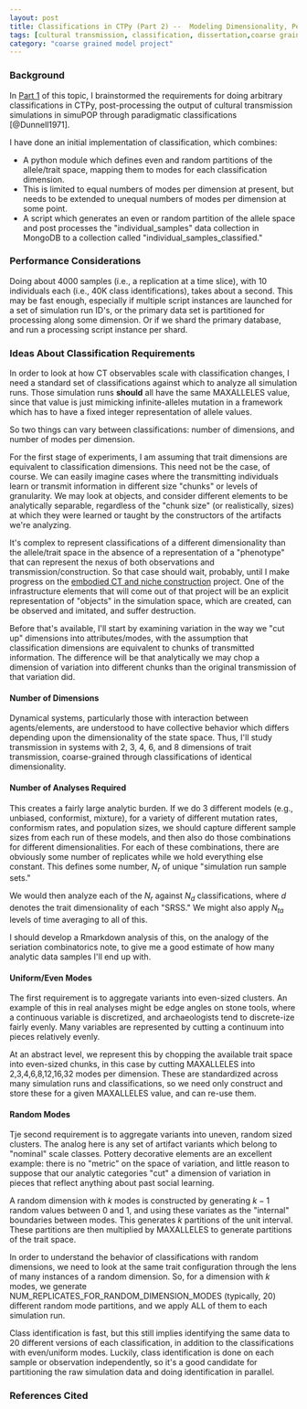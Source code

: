 ```yaml
---
layout: post
title: Classifications in CTPy (Part 2) --  Modeling Dimensionality, Performance
tags: [cultural transmission, classification, dissertation,coarse graining, simulation, ctpy]
category: "coarse grained model project"
---
```


### Background ###

In [Part 1](/coarse%20grained%20model%20project/2013/07/13/ctpy-classification-designs.html) of this topic, I brainstormed the requirements for doing arbitrary classifications in CTPy, post-processing the output of cultural transmission simulations in simuPOP through paradigmatic classifications [@Dunnell1971].  

I have done an initial implementation of classification, which combines:

* A python module which defines even and random partitions of the allele/trait space, mapping them to modes for each classification dimension.
* This is limited to equal numbers of modes per dimension at present, but needs to be extended to unequal numbers of modes per dimension at some point.
* A script which generates an even or random partition of the allele space and post processes the "individual_samples" data collection in MongoDB to a collection called "individual_samples_classified."  


### Performance Considerations ###

Doing about 4000 samples (i.e., a replication at a time slice), with 10 individuals each (i.e., 40K class identifications), takes about a second.  This may be fast enough, especially if multiple script instances are launched for a set of simulation run ID's, or the primary data set is partitioned for processing along some dimension.  Or if we shard the primary database, and run a processing script instance per shard.  


### Ideas About Classification Requirements ###

In order to look at how CT observables scale with classification changes, I need a standard set of classifications against which to analyze all simulation runs.  Those simulation runs **should** all have the same MAXALLELES value, since that value is just mimicking infinite-alleles mutation in a framework which has to have a fixed integer representation of allele values.  

So two things can vary between classifications:  number of dimensions, and number of modes per dimension.  

For the first stage of experiments, I am assuming that trait dimensions are equivalent to classification dimensions.  This need not be the case, of course.  We can easily imagine cases where the transmitting individuals learn or transmit information in different size "chunks" or levels of granularity.  We may look at objects, and consider different elements to be analytically separable, regardless of the "chunk size" (or realistically, sizes) at which they were learned or taught by the constructors of the artifacts we're analyzing.  

It's complex to represent classifications of a different dimensionality than the allele/trait space in the absence of a representation of a "phenotype" that can represent the nexus of both observations and transmission/construction.  So that case should wait, probably, until I make progress on the [embodied CT and niche construction](/projects/nicheconstruction/) project.  One of the infrastructure elements that will come out of that project will be an explicit representation of "objects" in the simulation space, which are created, can be observed and imitated, and suffer destruction.  

Before that's available, I'll start by examining variation in the way we "cut up" dimensions into attributes/modes, with the assumption that classification dimensions are equivalent to chunks of transmitted information.  The difference will be that analytically we may chop a dimension of variation into different chunks than the original transmission of that variation did.   

#### Number of Dimensions ####

Dynamical systems, particularly those with interaction between agents/elements, are understood to have collective behavior which differs depending upon the dimensionality of the state space.  Thus, I'll study transmission in systems with 2, 3, 4, 6, and 8 dimensions of trait transmission, coarse-grained through classifications of identical dimensionality.  

#### Number of Analyses Required ####

This creates a fairly large analytic burden.  If we do 3 different models (e.g., unbiased, conformist, mixture), for a variety of different mutation rates, conformism rates, and population sizes, we should capture different sample sizes from each run of these models, and then also do those combinations for different dimensionalities.  For each of these combinations, there are obviously some number of replicates while we hold everything else constant.  This defines some number, $N_r$ of unique "simulation run sample sets."

We would then analyze each of the $N_r$ against $N_d$ classifications, where $d$ denotes the trait dimensionality of each "SRSS."  We might also apply $N_{ta}$ levels of time averaging to all of this.  

I should develop a Rmarkdown analysis of this, on the analogy of the seriation combinatorics note, to give me a good estimate of how many analytic data samples I'll end up with.  


#### Uniform/Even Modes ####

The first requirement is to aggregate variants into even-sized clusters.  An example of this in real analyses might be edge angles on stone tools, where a continuous variable is discretized, and archaeologists tend to discrete-ize fairly evenly. Many variables are represented by cutting a continuum into pieces relatively evenly.  

At an abstract level, we represent this by chopping the available trait space into even-sized chunks, in this case by cutting MAXALLELES into 2,3,4,6,8,12,16,32 modes per dimension.  These are standardized across many simulation runs and classifications, so we need only construct and store these for a given MAXALLELES value, and can re-use them.  

#### Random Modes ####

Tje second requirement is to aggregate variants into uneven, random sized clusters.  The analog here is any set of artifact variants which belong to "nominal" scale classes. Pottery decorative elements are an excellent example:  there is no "metric" on the space of variation, and little reason to suppose that our analytic categories "cut" a dimension of variation in pieces that reflect anything about past social learning.  

A random dimension with $k$ modes is constructed by generating $k-1$ random values between 0 and 1, and using these variates as the "internal" boundaries between modes.  This generates $k$ partitions of the unit interval.  These partitions are then multiplied by MAXALLELES to generate partitions of the trait space.  

In order to understand the behavior of classifications with random dimensions, we need to look at the same trait configuration through the lens of many instances of a random dimension.  So, for a dimension with $k$ modes, we generate NUM_REPLICATES_FOR_RANDOM_DIMENSION_MODES (typically, 20) different random mode partitions, and we apply ALL of them to each simulation run.  

Class identification is fast, but this still implies identifying the same data to 20 different versions of each classification, in addition to the classifications with even/uniform modes.  Luckily, class identification is done on each sample or observation independently, so it's a good candidate for partitioning the raw simulation data and doing identification in parallel.  

### References Cited ###



